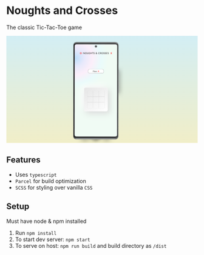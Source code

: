 # Noughts and Crosses

The classic Tic-Tac-Toe game

![image](/Product.png)

## Features

- Uses `typescript`
- `Parcel` for build optimization
- `SCSS` for styling over vanilla `CSS`

## Setup

Must have node & npm installed

1. Run `npm install`
2. To start dev server: `npm start`
3. To serve on host: `npm run build` and build directory as `/dist`
